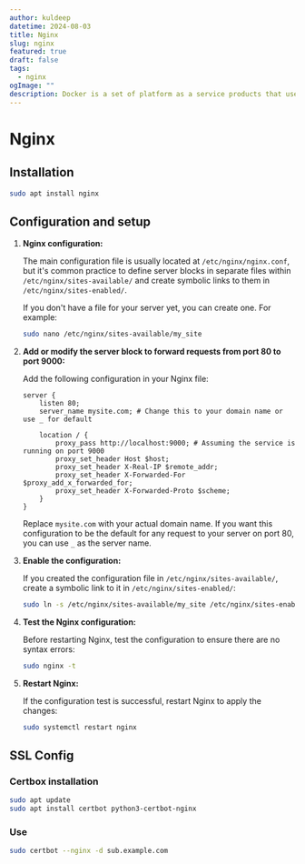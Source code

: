 ```yaml
---
author: kuldeep
datetime: 2024-08-03
title: Nginx
slug: nginx
featured: true
draft: false
tags:
  - nginx
ogImage: ""
description: Docker is a set of platform as a service products that use OS-level virtualization to deliver software in packages called containers.
---
```


# Nginx

## Installation
```bash
sudo apt install nginx
```

## Configuration and setup
1. **Nginx configuration:**

   The main configuration file is usually located at `/etc/nginx/nginx.conf`, but it's common practice to define server blocks in separate files within `/etc/nginx/sites-available/` and create symbolic links to them in `/etc/nginx/sites-enabled/`.

   If you don't have a file for your server yet, you can create one. For example:
   ```bash
   sudo nano /etc/nginx/sites-available/my_site
   ```

2. **Add or modify the server block to forward requests from port 80 to port 9000:**

   Add the following configuration in your Nginx file:
   ```nginx
   server {
       listen 80;
       server_name mysite.com; # Change this to your domain name or use _ for default

       location / {
           proxy_pass http://localhost:9000; # Assuming the service is running on port 9000
           proxy_set_header Host $host;
           proxy_set_header X-Real-IP $remote_addr;
           proxy_set_header X-Forwarded-For $proxy_add_x_forwarded_for;
           proxy_set_header X-Forwarded-Proto $scheme;
       }
   }
   ```

   Replace `mysite.com` with your actual domain name. If you want this configuration to be the default for any request to your server on port 80, you can use `_` as the server name.

3. **Enable the configuration:**

   If you created the configuration file in `/etc/nginx/sites-available/`, create a symbolic link to it in `/etc/nginx/sites-enabled/`:
   ```bash
   sudo ln -s /etc/nginx/sites-available/my_site /etc/nginx/sites-enabled/
   ```

4. **Test the Nginx configuration:**

   Before restarting Nginx, test the configuration to ensure there are no syntax errors:
   ```bash
   sudo nginx -t
   ```

5. **Restart Nginx:**

   If the configuration test is successful, restart Nginx to apply the changes:
   ```bash
   sudo systemctl restart nginx
   ```


## SSL Config
### Certbox installation

```bash
sudo apt update
sudo apt install certbot python3-certbot-nginx
```

### Use
```bash
sudo certbot --nginx -d sub.example.com
```
